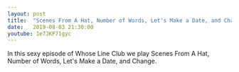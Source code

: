 ```yaml
---
layout: post
title:  "Scenes From A Hat, Number of Words, Let's Make a Date, and Change"
date:   2019-08-03 21:30:00
youtube: 1e7JKP71gyc
---
```


In this sexy episode of Whose Line Club we play Scenes From A Hat, Number of Words, Let's Make a Date, and Change.